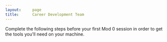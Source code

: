 ```yaml
---
layout:     page
title:      Career Development Team
---
```


Complete the following steps before your first Mod 0 session in order to get the tools you'll need on your machine. 
